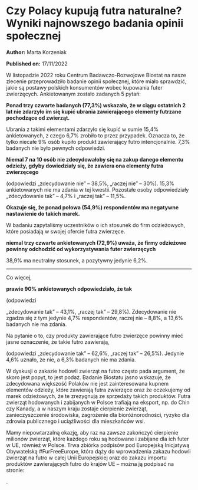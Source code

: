 # Czy Polacy kupują futra naturalne? Wyniki najnowszego badania opinii społecznej

**Author:** Marta Korzeniak

**Published on:** <span class="ml-10 mb-10">17/11/2022</span>

W listopadzie 2022 roku Centrum Badawczo-Rozwojowe Biostat na nasze zlecenie przeprowadziło badanie opinii społecznej, które miało sprawdzić, jakie są postawy polskich konsumentów wobec kupowania futer zwierzęcych. Ankietowanym zostało zadanych 5 pytań:

**Ponad trzy czwarte badanych (77,3%) wskazało, że w ciągu ostatnich 2 lat nie zdarzyło im się kupić ubrania zawierającego elementy futrzane pochodzące od zwierząt.**

Ubrania z takimi elementami zdarzyło się kupić w sumie 15,4% ankietowanych, z czego 6,7% zrobiło to przez przypadek. Oznacza to, że tylko niecałe 9% osób kupiło produkt zawierający futro intencjonalnie. 7,3% badanych nie było pewnych odpowiedzi.

**Niemal 7 na 10 osób nie zdecydowałoby się na zakup danego elementu odzieży, gdyby dowiedziały się, że zawiera ona elementy futra zwierzęcego**

(odpowiedzi „zdecydowanie nie” – 38,5%, „raczej nie” – 30%). 15,3% ankietowanych nie ma zdania w tej kwestii. Pozostałe osoby odpowiedziały „zdecydowanie tak” – 4,7% i „raczej tak” – 11,5%.

**Okazuje się, że ponad połowa (54,9%) respondentów ma negatywne nastawienie do takich marek.**

W badaniu zapytaliśmy uczestników o ich stosunek do firm odzieżowych, które posiadają w swojej ofercie futra zwierzęce.

**niemal trzy czwarte ankietowanych (72,9%) uważa, że firmy odzieżowe powinny odchodzić od wykorzystywania futer zwierzęcych**

38,9% ma neutralny stosunek, a pozytywny jedynie 6,2%.

****

Co więcej,

**prawie 90% ankietowanych odpowiedziało, że tak**

(odpowiedzi

„zdecydowanie tak” – 43,1%, „raczej tak” – 29,8%). Zdecydowanie nie zgadza się z tym jedynie 4,7% respondentów, raczej nie – 8,8%, a 13,6% badanych nie ma zdania.

Na pytanie o to, czy produkty zawierające futro zwierzęce powinny mieć jasne oznaczenie, że takie futro zawierają,

(odpowiedzi „zdecydowanie tak” – 62,6%, „raczej tak” – 26,5%). Jedynie 4,6% uznało, że nie, a 6,3% badanych nie ma zdania.

W dyskusji o zakazie hodowli zwierząt na futro często pada argument, że skoro jest popyt, to jest podaż. Badanie Biostatu jasno wskazuje, że zdecydowana większość Polaków nie jest zainteresowana kupnem elementów odzieży, które zawierają futra zwierzęce oraz że oczekujemy od marek odzieżowych, że te zrezygnują ze sprzedaży takich produktów. Futra zwierząt hodowanych i zabijanych w Polsce trafiają na eksport, np. do Chin czy Kanady, a w naszym kraju zostaje cierpienie zwierząt, zanieczyszczenie środowiska, zagrożenie dla bioróżnorodności, ryzyko dla zdrowia publicznego i uciążliwości dla mieszkańców wsi.

Mamy niepowtarzalną okazję, aby raz na zawsze zakończyć cierpienie milionów zwierząt, które każdego roku są hodowane i zabijane dla ich futer w UE, również w Polsce. Trwa zbiórka podpisów pod Europejską Inicjatywą Obywatelską #FurFreeEurope, która dąży do wprowadzenia zakazu hodowli zwierząt na futro w całej Unii Europejskiej oraz do zakazu importu produktów zawierających futro do krajów UE – można ją podpisać na stronie:

.

